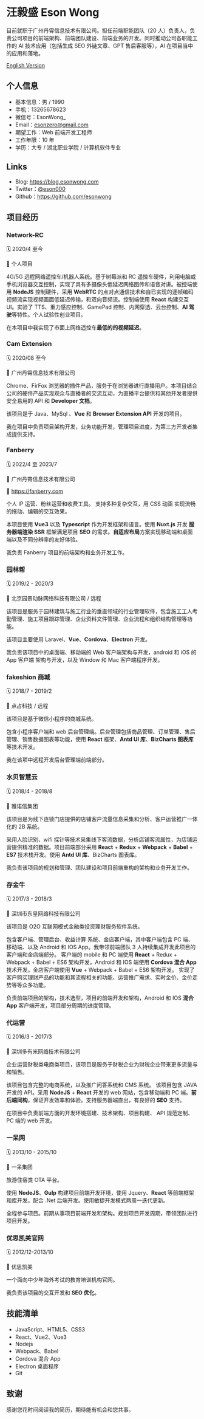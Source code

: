 # 汪毅盛 Eson Wong

目前就职于广州丹霄信息技术有限公司。担任前端职能团队（20 人）负责人，负责公司项目的前端架构、前端团队建设、前端业务的开发。同时推动公司各职能工作的 AI 技术应用（包括生成 SEO 外链文章、GPT 售后客服等），AI 在项目当中的应用和落地。

[English Version](./web-front-end-en.md)

## 个人信息
- 基本信息：男 / 1990
- 手机：13265678623 
- 微信号：EsonWong_
- Email：esonzero@gmail.com
- 期望工作：Web 前端开发工程师
- 工作年限：10 年
- 学历：大专 / 湖北职业学院 / 计算机软件专业


## Links

- Blog: <https://blog.esonwong.com>
- Twitter：[@eson000](https://twitter.com/eson000)
- Github：<https://github.com/esonwong>

## 项目经历

### Network-RC

🗓️ 2020/4 至今 

🏢 个人项目

4G/5G 远程网络遥控车/机器人系统。基于树莓派和 RC 遥控车硬件，利用电脑或手机浏览器交互控制，实现了具有多摄像头低延迟网络图传和语音对讲。被控端使用 **NodeJS** 控制硬件，采用 **WebRTC** 的点对点通信技术和自已实现的逐帧编码视频流实现视频画面低延迟传输，和双向音频流。控制端使用 **React** 构建交互 UI。实验了 TTS、重力感应控制、GamePad 控制、内网穿透、云台控制、**AI 驾驶**等特性。个人试验性创业项目。

在本项目中我实现了市面上网络遥控车**最低的的视频延迟**。

### Cam Extension

🗓️ 2020/08 至今

🏢 广州丹霄信息技术有限公司

Chrome、FirFox 浏览器的插件产品，服务于在浏览器进行直播用户。本项目结合公司的硬件产品实现观众与直播者的交流互动，为直播平台提供和其他开发者提供安全易用的 API 和 **Developer 文档**。

该项目是于 Java、MySql 、**Vue** 和 **Browser Extension API** 开发的项目。

我在项目中负责项目架构开发，业务功能开发，管理项目进度，为第三方开发者集成提供支持。

### Fanberry 

🗓️ 2022/4 至 2023/7

🏢 广州丹霄信息技术有限公司

🔗 <https://fanberry.com>

个人 IP 运营、粉丝运营和收费工具。 支持多种复杂交互，用 CSS 动画 实现流畅的拖动、编辑的交互效果。

本项目使用 **Vue3** 以及 **Typescript** 作为开发框架和语言。使用 **Nuxt.js** 开发 **服务器端渲染 SSR** 框架满足项目 **SEO** 的需求。**自适应布局**方案实现移动端和桌面端以及不同分辨率的友好体验。

我负责 Fanberry 项目的前端架构和业务开发工作。

### 园林帮

🗓️ 2019/2 - 2020/3

🏢 北京园景动脉网络科技有限公司 / 远程

该项目是服务于园林建筑与施工行业的垂直领域的行业管理软件，包含施工工人考勤管理、施工项目跟踪管理、企业资料文件管理、企业流程和组织结构管理等功能。

该项目主要使用 Laravel、**Vue**、**Cordova**、**Electron** 开发。

我负责该项目中的桌面端、移动端的 Web 客户端架构与开发，android 和 iOS 的 App 客户端 架构与开发，以及 Window 和 Mac 客户端程序开发。

### fakeshion 商城

🗓️ 2018/7 - 2019/2

🏢 点占科技 / 远程

该项目是基于微信小程序的商城系统。

包含小程序客户端和 web 后台管理端。后台管理包括商品管理、订单管理、售后管理、销售数据图表等功能，使用 **React** 框架、**Antd UI 库**、**BizCharts 图表库** 等技术开发。

我在该项中远程开发后台管理端前端部分。

### 水贝智慧云

🗓️ 2018/4 - 2018/8 

🏢 雅诺信集团


该项目是为线下连锁门店提供的店铺客户流量信息采集和分析、客户运营推广一体化的 2B 系统。

采用人脸识别、wifi 探针等技术采集线下客流数据，分析店铺客流属性，为店铺运营提供精准的数据。项目前端部分采用 **React** + **Redux** + **Webpack** + **Babel** + **ES7** 技术栈开发。使用 **Antd UI 库**、BizCharts 图表库。

我负责该项目的规划和管理、团队建设和项目前端重构的架构和业务开发工作。

### 存金牛

🗓️ 2017/3 - 2018/3 

🏢 深圳市东皇网络科技有限公司

该项目是 O2O 互联网模式金融类投资理财服务软件系统。

包含客户端、管理后台、收益计算
系统、金店客户端，其中客户端包含 PC 端、移动端、以及 Android 和 IOS App。我带领前端团队 3 人持续集成开发此项目的客户端和金店端部分。
客户端的 mobile 和 PC 端使用 **React** + Redux + Webpack + Babel + ES6 架构开发，Android 和 IOS 端使用 **Cordova 混合 App** 技术开发。金店客户端使用 **Vue** + Webpack + Babel + ES6 架构开发。
实现了客户购买理财产品的功能和其流程相关的功能、运营推广需求、实时金价、金价走势等等众多功能。

负责前端项目的架构，技术选型，项目的前端开发和架构，Android 和 IOS **混合 App** 客户端开发，项目部分周期的进度管理。

### 代运营

🗓️ 2016/3 - 2017/3 

🏢 深圳多有米网络技术有限公司

企业运营财税类电商类项目，该项目是服务于财税企业为财税企业带来更多流量与和销售。

该项目包含完整的电商系统，以及推广问答系统和 CMS 系统。
该项目包含 JAVA 开发的 API。采用 **NodeJS** + **React** 开发的 web 网站，包含移动端和 PC 端。**前后端同构**，保证开发效率和体验。支持服务器端直出，有良好的 **SEO** 支持。

在项目中负责前端方面的开发环境搭建、技术架构、项目构建、 API 规范定制、PC 端的 web 开发。

### 一呆网

🗓️ 2013/10 - 2015/10 

🏢 一呆集团

旅游住宿类 OTA 平台。

使用 **NodeJS**、**Gulp** 构建项目前端开发环境，使用 Jquery、**React** 等前端框架和库开发。配合 .Net 后端开发。使用敏捷开发模式两周一迭代更新。

全程参与项目。前期从事项目前端开发和架构。规划项目开发周期，带领团队进行项目开发。

### 优思凯美官网

🗓️ 2012/12-2013/10 

🏢 优思凯美

一个面向中少年海外考试的教育培训机构官网。

我负责该项目的交互开发和 **SEO 优化**。

## 技能清单

- JavaScript、HTML5、CSS3
- React、Vue2、Vue3
- Nodejs
- Webpack、Babel
- Cordova 混合 App
- Electron 桌面程序
- Git

## 致谢

感谢您花时间阅读我的简历，期待能有机会和您共事。
